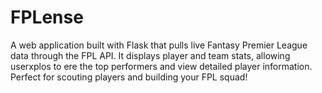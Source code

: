 # FPLense
A web application built with Flask that pulls live Fantasy Premier League data through the FPL API. It displays player and team stats, allowing userxplos to ere the top performers and view detailed player information. Perfect for scouting players and building your FPL squad!
